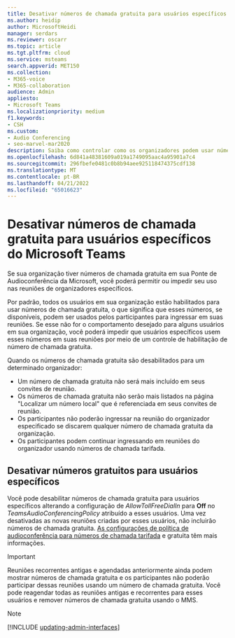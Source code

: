 ```yaml
---
title: Desativar números de chamada gratuita para usuários específicos do Microsoft Teams
ms.author: heidip
author: MicrosoftHeidi
manager: serdars
ms.reviewer: oscarr
ms.topic: article
ms.tgt.pltfrm: cloud
ms.service: msteams
search.appverid: MET150
ms.collection:
- M365-voice
- M365-collaboration
audience: Admin
appliesto:
- Microsoft Teams
ms.localizationpriority: medium
f1.keywords:
- CSH
ms.custom:
- Audio Conferencing
- seo-marvel-mar2020
description: Saiba como controlar como os organizadores podem usar números gratuitos para suas reuniões da Ponte de Audioconferência.
ms.openlocfilehash: 6d841a48381609a019a1749095aac4a95901a7c4
ms.sourcegitcommit: 296fbefe0481c0b8b94aee925118474375cdf138
ms.translationtype: MT
ms.contentlocale: pt-BR
ms.lasthandoff: 04/21/2022
ms.locfileid: "65016623"
---
```

# <a name="disabling-toll-free-numbers-for-specific-teams-users"></a>Desativar números de chamada gratuita para usuários específicos do Microsoft Teams

Se sua organização tiver números de chamada gratuita em sua Ponte de Audioconferência da Microsoft, você poderá permitir ou impedir seu uso nas reuniões de organizadores específicos.  

Por padrão, todos os usuários em sua organização estão habilitados para usar números de chamada gratuita, o que significa que esses números, se disponíveis, podem ser usados pelos participantes para ingressar em suas reuniões. Se esse não for o comportamento desejado para alguns usuários em sua organização, você poderá impedir que usuários específicos usem esses números em suas reuniões por meio de um controle de habilitação de número de chamada gratuita.

Quando os números de chamada gratuita são desabilitados para um determinado organizador:

- Um número de chamada gratuita não será mais incluído em seus convites de reunião.
- Os números de chamada gratuita não serão mais listados na página "Localizar um número local" que é referenciada em seus convites de reunião.
- Os participantes não poderão ingressar na reunião do organizador especificado se discarem qualquer número de chamada gratuita da organização.
- Os participantes podem continuar ingressando em reuniões do organizador usando números de chamada tarifada.

## <a name="disabling-toll-free-numbers-for-specific-users"></a>Desativar números gratuitos para usuários específicos

Você pode desabilitar números de chamada gratuita para usuários específicos alterando a configuração de *AllowTollFreeDialIn* para **Off** no *TeamsAudioConferencingPolicy* atribuído a esses usuários. Uma vez desativadas as novas reuniões criadas por esses usuários, não incluirão números de chamada gratuita. [As configurações de política de audioconferência para números de chamada tarifada](audio-conferencing-toll-free-numbers-policy.md) e gratuita têm mais informações.

> [!IMPORTANT]
> Reuniões recorrentes antigas e agendadas anteriormente ainda podem mostrar números de chamada gratuita e os participantes não poderão participar dessas reuniões usando um número de chamada gratuita. Você pode reagendar todas as reuniões antigas e recorrentes para esses usuários e remover números de chamada gratuita usando o MMS.

> [!Note]
> [!INCLUDE [updating-admin-interfaces](includes/updating-admin-interfaces.md)]
